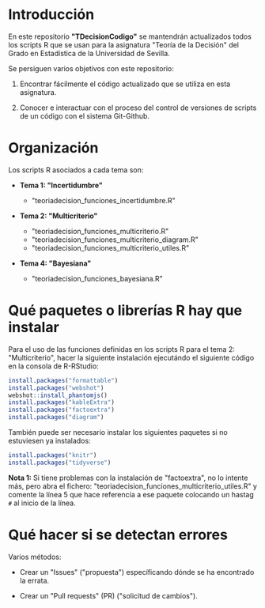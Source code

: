 # Introducción


En este repositorio **"TDecisionCodigo"** se mantendrán actualizados todos los scripts R que se usan para la asignatura "Teoría de la Decisión" del Grado en Estadística de la Universidad de Sevilla.


Se persiguen varios objetivos con este repositorio:

1. Encontrar fácilmente el código actualizado que se utiliza en esta asignatura.

2. Conocer e interactuar con el proceso del control de versiones de scripts de un código con el sistema Git-Github.

# Organización

Los scripts R asociados a cada tema son:

- **Tema 1: "Incertidumbre"**
    
    + "teoriadecision_funciones_incertidumbre.R" 

- **Tema 2: "Multicriterio"**
    
    + "teoriadecision_funciones_multicriterio.R" 
    + "teoriadecision_funciones_multicriterio_diagram.R" 
    + "teoriadecision_funciones_multicriterio_utiles.R" 

- **Tema 4: "Bayesiana"**
    
    + "teoriadecision_funciones_bayesiana.R" 

# Qué paquetes o librerías R hay que instalar

Para el uso de las funciones definidas en los scripts R para el tema 2: "Multicriterio", 
hacer la siguiente instalación ejecutándo el siguiente código en la consola de R-RStudio:

```r
install.packages("formattable")
install.packages("webshot")
webshot::install_phantomjs()
install.packages("kableExtra")
install.packages("factoextra")
install.packages("diagram")
```

También puede ser necesario instalar los siguientes paquetes si no estuviesen ya instalados:

```r
install.packages("knitr")
install.packages("tidyverse")
```

**Nota 1:** Si tiene problemas con la instalación de "factoextra", no lo intente más, pero abra el fichero: "teoriadecision_funciones_multicriterio_utiles.R" y comente la línea 5 que hace referencia a ese paquete colocando un hastag `#` al inicio de la línea.

# Qué hacer si se detectan errores

Varios métodos:

- Crear un "Issues" ("propuesta") específicando dónde se ha encontrado la errata.

- Crear un "Pull requests" (PR) ("solicitud de cambios"). 

